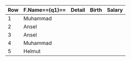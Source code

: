 
| Row | F.Name==(q1)== | Detail | Birth | Salary |
| --- | -------------- | ------ | ----- | ------ |
| 1   | Muhammad       |        |       |        |
| 2   | Ansel          |        |       |        |
| 3   | Ansel          |        |       |        |
| 4   | Muhammad       |        |       |        |
| 5   | Helmut         |        |       |        |
